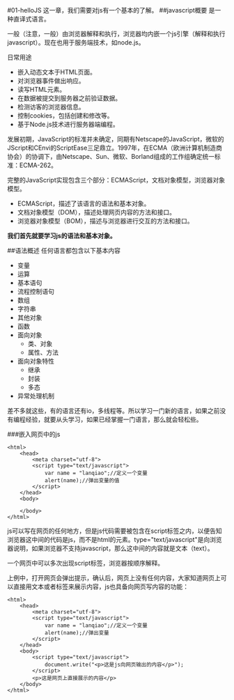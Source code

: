 <link rel="stylesheet" href="http://yandex.st/highlightjs/6.1/styles/default.min.css">
<script src="http://yandex.st/highlightjs/6.1/highlight.min.js"></script>
<script>
hljs.tabReplace = ' ';
hljs.initHighlightingOnLoad();
</script>

#01-helloJS
这一章，我们需要对js有一个基本的了解。
##javascript概要
是一种直译式语言。

一般（注意，一般）由浏览器解释和执行，浏览器均内嵌一个js引擎（解释和执行javascript）。现在也用于服务端技术，如node.js。

日常用途

- 嵌入动态文本于HTML页面。
- 对浏览器事件做出响应。
- 读写HTML元素。
- 在数据被提交到服务器之前验证数据。
- 检测访客的浏览器信息。
- 控制cookies，包括创建和修改等。
- 基于Node.js技术进行服务器端编程。

发展初期，JavaScript的标准并未确定，同期有Netscape的JavaScript，微软的JScript和CEnvi的ScriptEase三足鼎立。1997年，在ECMA（欧洲计算机制造商协会）的协调下，由Netscape、Sun、微软、Borland组成的工作组确定统一标准：ECMA-262。

完整的JavaScript实现包含三个部分：ECMAScript，文档对象模型，浏览器对象模型。

- ECMAScript，描述了该语言的语法和基本对象。
- 文档对象模型（DOM），描述处理网页内容的方法和接口。
- 浏览器对象模型（BOM），描述与浏览器进行交互的方法和接口。

**我们首先就要学习js的语法和基本对象。**

##语法概述
任何语言都包含以下基本内容

- 变量
- 运算
- 基本语句
- 流程控制语句
- 数组
- 字符串
- 其他对象
- 函数
- 面向对象
	- 类、对象
	- 属性、方法
- 面向对象特性
	- 继承
	- 封装
	- 多态
- 异常处理机制

差不多就这些，有的语言还有io，多线程等。所以学习一门新的语言，如果之前没有编程经验，就要从头学习，如果已经掌握一门语言，那么就会轻松些。

###嵌入网页中的js

```
<html>
	<head>
		<meta charset="utf-8">
		<script type="text/javascript">
			var name = "lanqiao";//定义一个变量
			alert(name);//弹出变量的值
		</script>
	</head>
	<body>

	</body>
</html> 
```

js可以写在网页的任何地方，但是js代码需要被包含在script标签之内，以便告知浏览器这中间的代码是js，而不是html的元素。type="text/javascript"是向浏览器说明，如果浏览器不支持javascript，那么这中间的内容就是文本（text）。

一个网页中可以多次出现script标签，浏览器按顺序解释。

上例中，打开网页会弹出提示，确认后，网页上没有任何内容，大家知道网页上可以直接用文本或者标签来展示内容，js也具备向网页写内容的功能：

```
<html>
	<head>
		<meta charset="utf-8">
		<script type="text/javascript">
			var name = "lanqiao";//定义一个变量
			alert(name);//弹出变量
		</script>
	</head>
	<body>
		<script type="text/javascript">
			document.write("<p>这是js向网页输出的内容</p>");
		</script>	
		<p>这是网页上直接展示的内容</p>
	</body>
</html>
```

